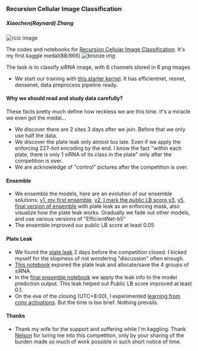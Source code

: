 ### Recursion Cellular Image Classification

##### Xiaochen(Raynard) Zhang

![rcic image](https://storage.googleapis.com/kaggle-competitions/kaggle/14420/logos/header.png?t=2019-06-26-02-51-18")

The codes and notebooks for [Recursion Cellular Image Classification](https://www.kaggle.com/c/recursion-cellular-image-classification/overview). It's my first kaggle medal(88/866).![bronze img](https://www.kaggle.com/static/images/medals/discussion/bronzel@1x.png)

The task is to classify siRNA image, with 6 channels stored in 6 png images

* We start our training with [this starter kernel](https://www.kaggle.com/tanlikesmath/rcic-fastai-starter). It has efficientnet, resnet, densenet, data preprocess pipeline ready. 

#### Why we should read and study data carefully?
These facts pretty much define how reckless we are this time. It's a miracle we even got the medal...
* We discover there are 2 sites 3 days after we join. Before that we only use half the data.
* We discover the plate leak only almost too late. Even if we apply the enforcing 227-hot encoding by the end. I know the fact "within each plate, there is only 1 siRNA of its class in the plate" only after the competition is over.
* We are acknowledge of "control" pictures after the competition is over.

#### Ensemble
* We ensemble the models, here are an evolution of our ensemble solutions. [v1, my first ensemble](rcic-fastai-ensemble_v1.ipynb),
[v2, I mark the public LB score](rcic-fastai-ensemble_v2.ipynb),[v3](rcic-fastai-ensemble_v3.ipynb),
[v5, final version of ensemble](rcic-fastai-ensemble_v5-b5.ipynb) with plate leak as an enforcing mask, also visualize how the plate leak works. Gradually we fade out other models, and use various versions of "EfficientNet-b5"
* The ensemble improved our public LB score at least 0.05

#### Plate Leak
* We found the [plate leak](https://www.kaggle.com/c/recursion-cellular-image-classification/discussion/102905) 2 days before the competition closed. I kicked myself for the slopiness of not wondering "discussion" often enough.
* [This notebook](plate_leak.ipynb) expored the plate leak and allocate/save the 4 groups of siRNA.
* In the [final ensemble notebook](rcic-fastai-ensemble_v5-b5.ipynb) we apply the leak info to the model prediction output. This leak helped out Public LB score improved at least 0.1.
* On the eve of the closing (UTC+8:00), I experimented [learning from conv activations](learn_from_activiation.ipynb). But the time is too brief. Nothing prevails.

#### Thanks
* Thank my wife for the support and suffering while I'm kaggling. Thank [Nelson](https://github.com/lognat0704) for luring me into this competition, only by your sharing of the burden made so much of work possible in such short notice of time.